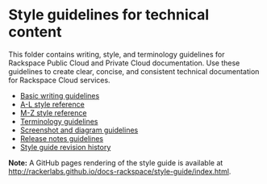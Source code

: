 # Style guidelines for technical content

This folder contains writing, style, and terminology guidelines for Rackspace
Public Cloud and Private Cloud documentation. Use these guidelines to create
clear, concise, and consistent technical documentation for Rackspace Cloud
services.

- [Basic writing guidelines](basic-writing-guidelines.md)
- [A-L style reference](a-l-style-guidelines.md)
- [M-Z style reference](m-z-style-guidelines.md)
- [Terminology guidelines](terminology-guidelines.md)
- [Screenshot and diagram guidelines](screenshot-diagram-guidelines.md)
- [Release notes guidelines](release-notes-guidelines.md)
- [Style guide revision history](revision-history.md)

**Note:** A GitHub pages rendering of the style guide is available at
http://rackerlabs.github.io/docs-rackspace/style-guide/index.html.
